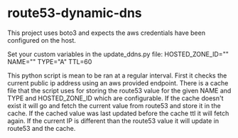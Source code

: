 # route53-dynamic-dns

This project uses boto3 and expects the aws credentials have been configured on the host.

Set your custom variables in the update_ddns.py file:
HOSTED_ZONE_ID=""
NAME=""
TYPE="A"
TTL=60

This python script is mean to be ran at a regular interval. First it checks the current public ip address using an aws provided endpoint. There is a cache file that the script uses for storing the route53 value for the given NAME and TYPE and HOSTED_ZONE_ID which are configurable. If the cache doesn't exist it will go and fetch the current value from route53 and store it in the cache. If the cached value was last updated before the cache ttl it will fetch again. If the current IP is different than the route53 value it will update in route53 and the cache.

